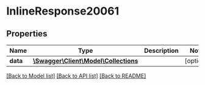 # InlineResponse20061

## Properties
Name | Type | Description | Notes
------------ | ------------- | ------------- | -------------
**data** | [**\Swagger\Client\Model\Collections**](Collections.md) |  | [optional] 

[[Back to Model list]](../../README.md#documentation-for-models) [[Back to API list]](../../README.md#documentation-for-api-endpoints) [[Back to README]](../../README.md)

